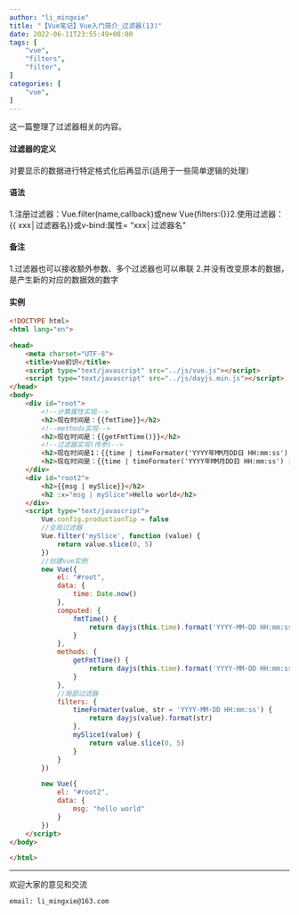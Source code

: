 ```yaml
---
author: "li_mingxie"
title: "【Vue笔记】Vue入门简介_过滤器(13)"
date: 2022-06-11T23:55:49+08:00
tags: [
    "vue",
    "filters",
    "filter",
]
categories: [
    "vue",
]
---
```


这一篇整理了过滤器相关的内容。  <!--more-->

#### 过滤器的定义

对要显示的数据进行特定格式化后再显示(适用于一些简单逻辑的处理）

#### 语法

1.注册过滤器：​​​Vue.filter(name,callback)​​​或​​new Vue{filters:{}}​​​
2.使用过滤器：​​{{ xxx│过滤器名}}​​或​​v-bind:属性= “xxx│过滤器名"​​

#### 备注

1.过滤器也可以接收额外参数、多个过滤器也可以串联
2.并没有改变原本的数据，是产生新的对应的数据效的数字

#### 实例

```html
<!DOCTYPE html>
<html lang="en">

<head>
    <meta charset="UTF-8">
    <title>Vue初识</title>
    <script type="text/javascript" src="../js/vue.js"></script>
    <script type="text/javascript" src="../js/dayjs.min.js"></script>
</head>
<body>
    <div id="root">
        <!--计算属性实现-->
        <h2>现在时间是：{{fmtTime}}</h2>
        <!--methods实现-->
        <h2>现在时间是：{{getFmtTime()}}</h2>
        <!--过滤器实现(传参)-->
        <h2>现在时间是1：{{time | timeFormater('YYYY年MM月DD日 HH:mm:ss') | mySlice1}}</h2>
        <h2>现在时间是：{{time | timeFormater('YYYY年MM月DD日 HH:mm:ss') | mySlice}}</h2>
    </div>
    <div id="root2">
        <h2>{{msg | mySlice}}</h2>
        <h2 :x="msg | mySlice">Hello world</h2>
    </div>
    <script type="text/javascript">
        Vue.config.productionTip = false
        //全局过滤器
        Vue.filter('mySlice', function (value) {
            return value.slice(0, 5)
        })
        //创建vue实例
        new Vue({
            el: "#root",
            data: {
                time: Date.now()
            },
            computed: {
                fmtTime() {
                    return dayjs(this.time).format('YYYY-MM-DD HH:mm:ss')
                }
            },
            methods: {
                getFmtTime() {
                    return dayjs(this.time).format('YYYY-MM-DD HH:mm:ss')
                }
            },
            //局部过滤器
            filters: {
                timeFormater(value, str = 'YYYY-MM-DD HH:mm:ss') {
                    return dayjs(value).format(str)
                },
                mySlice1(value) {
                    return value.slice(0, 5)
                }
            }
        })

        new Vue({
            el: "#root2",
            data: {
                msg: "hello world"
            }
        })
    </script>
</body>

</html>
```

----------------------------------------------
欢迎大家的意见和交流

`email: li_mingxie@163.com`
